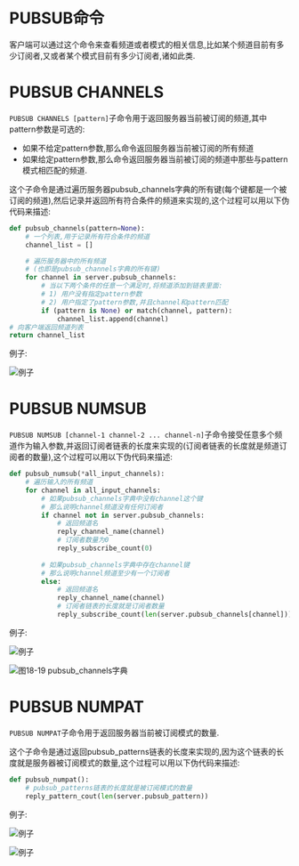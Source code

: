 # PUBSUB命令
客户端可以通过这个命令来查看频道或者模式的相关信息,比如某个频道目前有多少订阅者,又或者某个模式目前有多少订阅者,诸如此类.

# PUBSUB CHANNELS
`PUBSUB CHANNELS [pattern]`子命令用于返回服务器当前被订阅的频道,其中pattern参数是可选的:
* 如果不给定pattern参数,那么命令返回服务器当前被订阅的所有频道
* 如果给定pattern参数,那么命令返回服务器当前被订阅的频道中那些与pattern模式相匹配的频道.

这个子命令是通过遍历服务器pubsub_channels字典的所有键(每个键都是一个被订阅的频道),然后记录并返回所有符合条件的频道来实现的,这个过程可以用以下伪代码来描述:
```python
def pubsub_channels(pattern=None):
    # 一个列表,用于记录所有符合条件的频道
    channel_list = []

    # 遍历服务器中的所有频道
    # (也即是pubsub_channels字典的所有键)
    for channel in server.pubsub_channels:
        # 当以下两个条件的任意一个满足时,将频道添加到链表里面:
        # 1) 用户没有指定pattern参数
        # 2) 用户指定了pattern参数,并且channel和pattern匹配
        if (pattern is None) or match(channel, pattern):
            channel_list.append(channel)
# 向客户端返回频道列表
return channel_list
```
例子:

![例子](https://github.com/gdufeZLYL/blog/blob/master/images/20180518205930.png)

# PUBSUB NUMSUB
`PUBSUB NUMSUB [channel-1 channel-2 ... channel-n]`子命令接受任意多个频道作为输入参数,并返回订阅者链表的长度来实现的(订阅者链表的长度就是频道订阅者的数量),这个过程可以用以下伪代码来描述:
```python
def pubsub_numsub(*all_input_channels):
    # 遍历输入的所有频道
    for channel in all_input_channels:
        # 如果pubsub_channels字典中没有channel这个键
        # 那么说明channel频道没有任何订阅者
        if channel not in server.pubsub_channels:
            # 返回频道名
            reply_channel_name(channel)
            # 订阅者数量为0
            reply_subscribe_count(0)
        
        # 如果pubsub_channels字典中存在channel键
        # 那么说明channel频道至少有一个订阅者
        else:
            # 返回频道名
            reply_channel_name(channel)
            # 订阅者链表的长度就是订阅者数量
            reply_subscribe_count(len(server.pubsub_channels[channel]))
```
例子:

![例子](https://github.com/gdufeZLYL/blog/blob/master/images/20180518212111.png)

![图18-19 pubsub_channels字典](https://github.com/gdufeZLYL/blog/blob/master/images/20180518212144.png)

# PUBSUB NUMPAT
`PUBSUB NUMPAT`子命令用于返回服务器当前被订阅模式的数量.

这个子命令是通过返回pubsub_patterns链表的长度来实现的,因为这个链表的长度就是服务器被订阅模式的数量,这个过程可以用以下伪代码来描述:
```python
def pubsub_numpat():
    # pubsub_patterns链表的长度就是被订阅模式的数量
    reply_pattern_cout(len(server.pubsub_pattern))
```
例子:

![例子](https://github.com/gdufeZLYL/blog/blob/master/images/20180518212956.png)

![例子](https://github.com/gdufeZLYL/blog/blob/master/images/20180518213021.png)